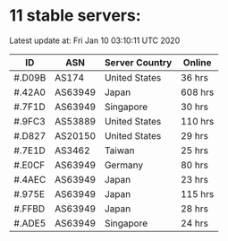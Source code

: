 # 11 stable servers:

Latest update at: Fri Jan 10 03:10:11 UTC 2020

| ID | ASN | Server Country | Online |
| -- | --- | -------------- | ------ |
| #.D09B | AS174 | United States | 36 hrs |
| #.42A0 | AS63949 | Japan | 608 hrs |
| #.7F1D | AS63949 | Singapore | 30 hrs |
| #.9FC3 | AS53889 | United States | 110 hrs |
| #.D827 | AS20150 | United States | 29 hrs |
| #.7E1D | AS3462 | Taiwan | 25 hrs |
| #.E0CF | AS63949 | Germany | 80 hrs |
| #.4AEC | AS63949 | Japan | 23 hrs |
| #.975E | AS63949 | Japan | 115 hrs |
| #.FFBD | AS63949 | Japan | 28 hrs |
| #.ADE5 | AS63949 | Singapore | 24 hrs |


